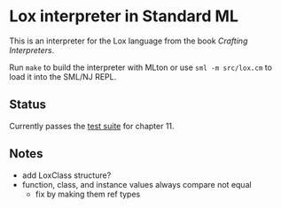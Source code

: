 # Lox interpreter in Standard ML

This is an interpreter for the Lox language from the book _Crafting
Interpreters_.

Run `make` to build the interpreter with MLton or use `sml -m src/lox.cm` to
load it into the SML/NJ REPL.

## Status

Currently passes the [test suite][test-suite] for chapter 11.

## Notes

- add LoxClass structure?
- function, class, and instance values always compare not equal
  - fix by making them ref types

[test-suite]: https://github.com/munificent/craftinginterpreters?tab=readme-ov-file#testing
